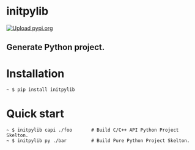 # initpylib
[![Upload pypi.org](https://github.com/kirin123kirin/initpylib/actions/workflows/pypi.yml/badge.svg?branch=v0.3.1)](https://github.com/kirin123kirin/initpylib/actions/workflows/pypi.yml)

## Generate Python project.


# Installation
```shell
~ $ pip install initpylib
```

# Quick start
```shell
~ $ initpylib capi ./foo       # Build C/C++ API Python Project Skelton.
~ $ initpylib py ./bar         # Build Pure Python Project Skelton.
```
